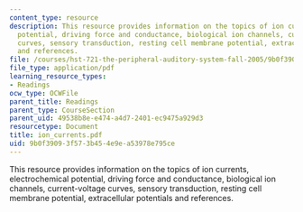 ```yaml
---
content_type: resource
description: This resource provides information on the topics of ion currents, electrochemical
  potential, driving force and conductance, biological ion channels, current-voltage
  curves, sensory transduction, resting cell membrane potential, extracellular potentials
  and references.
file: /courses/hst-721-the-peripheral-auditory-system-fall-2005/9b0f39093f573b454e9ea53978e795ce_ion_currents.pdf
file_type: application/pdf
learning_resource_types:
- Readings
ocw_type: OCWFile
parent_title: Readings
parent_type: CourseSection
parent_uid: 49538b8e-e474-a4d7-2401-ec9475a929d3
resourcetype: Document
title: ion_currents.pdf
uid: 9b0f3909-3f57-3b45-4e9e-a53978e795ce
---
```

This resource provides information on the topics of ion currents, electrochemical potential, driving force and conductance, biological ion channels, current-voltage curves, sensory transduction, resting cell membrane potential, extracellular potentials and references.

